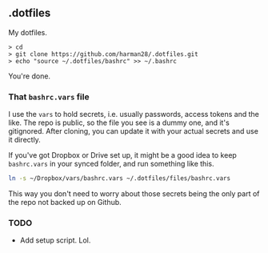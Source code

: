## .dotfiles

My dotfiles.

```
> cd
> git clone https://github.com/harman28/.dotfiles.git
> echo "source ~/.dotfiles/bashrc" >> ~/.bashrc
```

You're done.

### That `bashrc.vars` file
I use the `vars` to hold secrets, i.e. usually passwords, access tokens and the like.
The repo is public, so the file you see is a dummy one, and it's gitignored. After cloning, you can update it with your actual secrets and use it directly.

If you've got Dropbox or Drive set up, it might be a good idea to keep `bashrc.vars` in your synced folder, and run something like this.
```sh
ln -s ~/Dropbox/vars/bashrc.vars ~/.dotfiles/files/bashrc.vars
```
This way you don't need to worry about those secrets being the only part of the repo not backed up on Github.

### TODO
* Add setup script. Lol.
